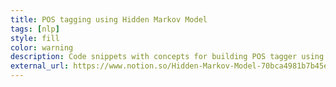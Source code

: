 ```yaml
---
title: POS tagging using Hidden Markov Model
tags: [nlp]
style: fill
color: warning
description: Code snippets with concepts for building POS tagger using Hidden Markov Model
external_url: https://www.notion.so/Hidden-Markov-Model-70bca4981b7b45eb8016741e3a703254
---
```

